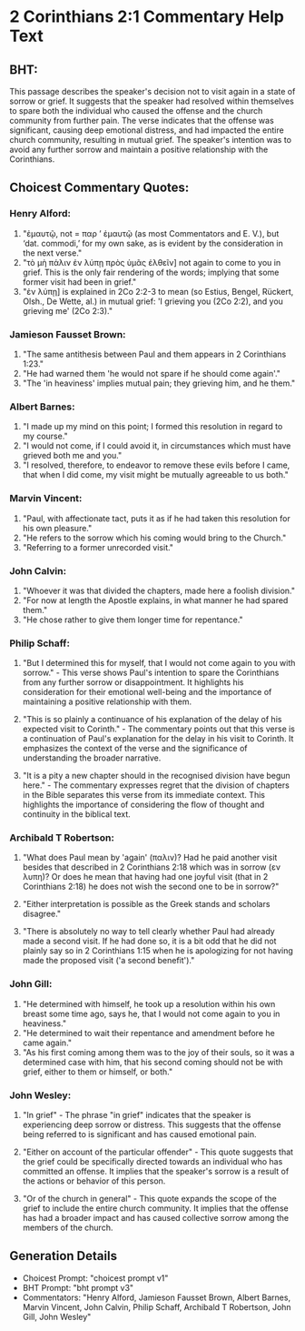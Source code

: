# 2 Corinthians 2:1 Commentary Help Text

## BHT:
This passage describes the speaker's decision not to visit again in a state of sorrow or grief. It suggests that the speaker had resolved within themselves to spare both the individual who caused the offense and the church community from further pain. The verse indicates that the offense was significant, causing deep emotional distress, and had impacted the entire church community, resulting in mutual grief. The speaker's intention was to avoid any further sorrow and maintain a positive relationship with the Corinthians.

## Choicest Commentary Quotes:
### Henry Alford:
1. "ἐμαυτῷ, not = παρ ʼ ἐμαυτῷ (as most Commentators and E. V.), but ‘dat. commodi,’ for my own sake, as is evident by the consideration in the next verse."
2. "τὸ μὴ πάλιν ἐν λύπῃ πρὸς ὑμᾶς ἐλθεῖν] not again to come to you in grief. This is the only fair rendering of the words; implying that some former visit had been in grief."
3. "ἐν λύπῃ] is explained in 2Co 2:2-3 to mean (so Estius, Bengel, Rückert, Olsh., De Wette, al.) in mutual grief: 'I grieving you (2Co 2:2), and you grieving me' (2Co 2:3)."

### Jamieson Fausset Brown:
1. "The same antithesis between Paul and them appears in 2 Corinthians 1:23." 
2. "He had warned them 'he would not spare if he should come again'." 
3. "The 'in heaviness' implies mutual pain; they grieving him, and he them."

### Albert Barnes:
1. "I made up my mind on this point; I formed this resolution in regard to my course."
2. "I would not come, if I could avoid it, in circumstances which must have grieved both me and you."
3. "I resolved, therefore, to endeavor to remove these evils before I came, that when I did come, my visit might be mutually agreeable to us both."

### Marvin Vincent:
1. "Paul, with affectionate tact, puts it as if he had taken this resolution for his own pleasure."
2. "He refers to the sorrow which his coming would bring to the Church."
3. "Referring to a former unrecorded visit."

### John Calvin:
1. "Whoever it was that divided the chapters, made here a foolish division."
2. "For now at length the Apostle explains, in what manner he had spared them."
3. "He chose rather to give them longer time for repentance."

### Philip Schaff:
1. "But I determined this for myself, that I would not come again to you with sorrow." - This verse shows Paul's intention to spare the Corinthians from any further sorrow or disappointment. It highlights his consideration for their emotional well-being and the importance of maintaining a positive relationship with them.

2. "This is so plainly a continuance of his explanation of the delay of his expected visit to Corinth." - The commentary points out that this verse is a continuation of Paul's explanation for the delay in his visit to Corinth. It emphasizes the context of the verse and the significance of understanding the broader narrative.

3. "It is a pity a new chapter should in the recognised division have begun here." - The commentary expresses regret that the division of chapters in the Bible separates this verse from its immediate context. This highlights the importance of considering the flow of thought and continuity in the biblical text.

### Archibald T Robertson:
1. "What does Paul mean by 'again' (παλιν)? Had he paid another visit besides that described in 2 Corinthians 2:18 which was in sorrow (εν λυπη)? Or does he mean that having had one joyful visit (that in 2 Corinthians 2:18) he does not wish the second one to be in sorrow?"

2. "Either interpretation is possible as the Greek stands and scholars disagree."

3. "There is absolutely no way to tell clearly whether Paul had already made a second visit. If he had done so, it is a bit odd that he did not plainly say so in 2 Corinthians 1:15 when he is apologizing for not having made the proposed visit ('a second benefit')."

### John Gill:
1. "He determined with himself, he took up a resolution within his own breast some time ago, says he, that I would not come again to you in heaviness."
2. "He determined to wait their repentance and amendment before he came again."
3. "As his first coming among them was to the joy of their souls, so it was a determined case with him, that his second coming should not be with grief, either to them or himself, or both."

### John Wesley:
1. "In grief" - The phrase "in grief" indicates that the speaker is experiencing deep sorrow or distress. This suggests that the offense being referred to is significant and has caused emotional pain.

2. "Either on account of the particular offender" - This quote suggests that the grief could be specifically directed towards an individual who has committed an offense. It implies that the speaker's sorrow is a result of the actions or behavior of this person.

3. "Or of the church in general" - This quote expands the scope of the grief to include the entire church community. It implies that the offense has had a broader impact and has caused collective sorrow among the members of the church.


## Generation Details
- Choicest Prompt: "choicest prompt v1"
- BHT Prompt: "bht prompt v3"
- Commentators: "Henry Alford, Jamieson Fausset Brown, Albert Barnes, Marvin Vincent, John Calvin, Philip Schaff, Archibald T Robertson, John Gill, John Wesley"
